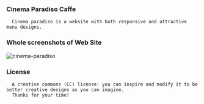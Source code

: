 ### Cinema Paradiso Caffe
      Cinema paradiso is a website with both responsive and attractive menu designs.
    
    
### Whole screenshots of Web Site
   ![cinema-paradiso](https://user-images.githubusercontent.com/69867926/212620210-701b81e0-6b2f-4def-971b-021d3b8ac032.png)



### License
      A creative commons (CC) license: you can inspire and modify it to be better creative designs as you can imagine.
      Thanks for your time!
    
